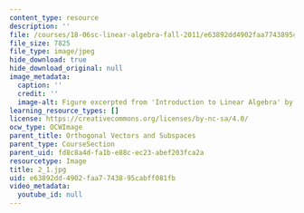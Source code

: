 ```yaml
---
content_type: resource
description: ''
file: /courses/18-06sc-linear-algebra-fall-2011/e63892dd4902faa7743895cabff081fb_2_1.jpg
file_size: 7825
file_type: image/jpeg
hide_download: true
hide_download_original: null
image_metadata:
  caption: ''
  credit: ''
  image-alt: Figure excerpted from 'Introduction to Linear Algebra' by G.S. Strang
learning_resource_types: []
license: https://creativecommons.org/licenses/by-nc-sa/4.0/
ocw_type: OCWImage
parent_title: Orthogonal Vectors and Subspaces
parent_type: CourseSection
parent_uid: fd8c8a4d-fa1b-e88c-ec23-abef203fca2a
resourcetype: Image
title: 2_1.jpg
uid: e63892dd-4902-faa7-7438-95cabff081fb
video_metadata:
  youtube_id: null
---
```


